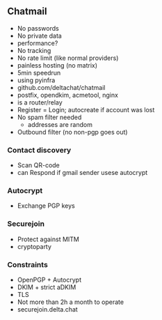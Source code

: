 ## Chatmail
- No passwords
- No private data
- performance?
- No tracking
- No rate limit (like normal providers)
- painless hosting (no matrix)
- 5min speedrun
- using pyinfra
- github.com/deltachat/chatmail
- postfix, opendkim, acmetool, nginx
- is a router/relay
- Register = Login; autocreate if account was lost
- No spam filter needed
  - addresses are random
- Outbound filter (no non-pgp goes out)

### Contact discovery
- Scan QR-code
- can Respond if gmail sender usese autocrypt

### Autocrypt
- Exchange PGP keys

### Securejoin
- Protect against MITM
- cryptoparty

### Constraints
- OpenPGP + Autocrypt
- DKIM + strict aDKIM
- TLS
- Not more than 2h a month to operate
- securejoin.delta.chat
